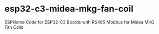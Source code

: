 # esp32-c3-midea-mkg-fan-coil
ESPHome Code for ESP32-C3 Boards with RS485 Modbus for Midea MKG Fan Coils

